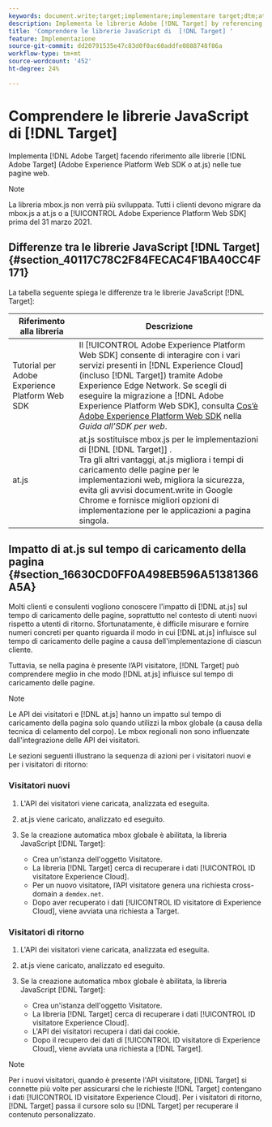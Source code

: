 ```yaml
---
keywords: document.write;target;implementare;implementare target;dtm;at.js;mbox.js;target.js;mbox;adobe experience platform web skd;aep web sdk;web sdk
description: Implementa le librerie Adobe [!DNL Target] by referencing the [!DNL Target] (at.js o mbox.js) nelle tue pagine web.
title: 'Comprendere le librerie JavaScript di  [!DNL Target] '
feature: Implementazione
source-git-commit: dd20791535e47c83d0f0ac60addfe0888748f86a
workflow-type: tm+mt
source-wordcount: '452'
ht-degree: 24%

---
```



# Comprendere le librerie JavaScript di [!DNL Target]

Implementa [!DNL Adobe Target] facendo riferimento alle librerie [!DNL Adobe Target] (Adobe Experience Platform Web SDK o at.js) nelle tue pagine web.

>[!NOTE]
>
>La libreria mbox.js non verrà più sviluppata. Tutti i clienti devono migrare da mbox.js a at.js o a [!UICONTROL Adobe Experience Platform Web SDK] prima del 31 marzo 2021.

## Differenze tra le librerie JavaScript [!DNL Target] {#section_40117C78C2F84FECAC4F1BA40CC4F171}

La tabella seguente spiega le differenze tra le librerie JavaScript [!DNL Target]:

| Riferimento alla libreria | Descrizione |
|--- |--- |
| Tutorial per Adobe Experience Platform Web SDK | Il [!UICONTROL Adobe Experience Platform Web SDK] consente di interagire con i vari servizi presenti in [!DNL Experience Cloud] (incluso [!DNL Target]) tramite Adobe Experience Edge Network. Se scegli di eseguire la migrazione a [!DNL Adobe Experience Platform Web SDK], consulta [Cos’è Adobe Experience Platform Web SDK](/help/c-implementing-target/c-implementing-target-for-client-side-web/aep-web-sdk.md) nella *Guida all’SDK per web*. |
| at.js | at.js sostituisce mbox.js per le implementazioni di [!DNL [!DNL Target]] .<br>Tra gli altri vantaggi, at.js migliora i tempi di caricamento delle pagine per le implementazioni web, migliora la sicurezza, evita gli avvisi document.write in Google Chrome e fornisce migliori opzioni di implementazione per le applicazioni a pagina singola. |

## Impatto di at.js sul tempo di caricamento della pagina {#section_16630CD0FF0A498EB596A51381366A5A}

Molti clienti e consulenti vogliono conoscere l&#39;impatto di [!DNL at.js] sul tempo di caricamento delle pagine, soprattutto nel contesto di utenti nuovi rispetto a utenti di ritorno. Sfortunatamente, è difficile misurare e fornire numeri concreti per quanto riguarda il modo in cui [!DNL at.js] influisce sul tempo di caricamento delle pagine a causa dell&#39;implementazione di ciascun cliente.

Tuttavia, se nella pagina è presente l’API visitatore, [!DNL Target] può comprendere meglio in che modo [!DNL at.js] influisce sul tempo di caricamento delle pagine.

>[!NOTE]
>
>Le API dei visitatori e [!DNL at.js] hanno un impatto sul tempo di caricamento della pagina solo quando utilizzi la mbox globale (a causa della tecnica di celamento del corpo). Le mbox regionali non sono influenzate dall&#39;integrazione delle API dei visitatori.

Le sezioni seguenti illustrano la sequenza di azioni per i visitatori nuovi e per i visitatori di ritorno:

### Visitatori nuovi

1. L&#39;API dei visitatori viene caricata, analizzata ed eseguita.
1. at.js viene caricato, analizzato ed eseguito.
1. Se la creazione automatica mbox globale è abilitata, la libreria JavaScript [!DNL Target]:

   * Crea un&#39;istanza dell&#39;oggetto Visitatore.
   * La libreria [!DNL Target] cerca di recuperare i dati [!UICONTROL ID visitatore Experience Cloud].
   * Per un nuovo visitatore, l’API visitatore genera una richiesta cross-domain a `demdex.net`.
   * Dopo aver recuperato i dati [!UICONTROL ID visitatore di Experience Cloud], viene avviata una richiesta a Target.

### Visitatori di ritorno

1. L&#39;API dei visitatori viene caricata, analizzata ed eseguita.
1. at.js viene caricato, analizzato ed eseguito.
1. Se la creazione automatica mbox globale è abilitata, la libreria JavaScript [!DNL Target]:

   * Crea un&#39;istanza dell&#39;oggetto Visitatore.
   * La libreria [!DNL Target] cerca di recuperare i dati [!UICONTROL ID visitatore Experience Cloud].
   * L&#39;API dei visitatori recupera i dati dai cookie.
   * Dopo il recupero dei dati di [!UICONTROL ID visitatore di Experience Cloud], viene avviata una richiesta a [!DNL Target].

>[!NOTE]
>
>Per i nuovi visitatori, quando è presente l&#39;API visitatore, [!DNL Target] si connette più volte per assicurarsi che le richieste [!DNL Target] contengano i dati [!UICONTROL ID visitatore Experience Cloud]. Per i visitatori di ritorno, [!DNL Target] passa il cursore solo su [!DNL Target] per recuperare il contenuto personalizzato.
